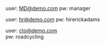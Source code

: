 user: MD@demo.com
pw:   manager

user: hr@demo.com 
pw:   hirerickadams

user: cto@demo.com  
pw:   roadcycling